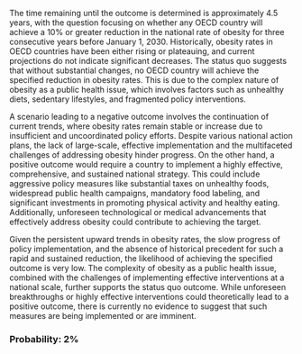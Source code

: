 The time remaining until the outcome is determined is approximately 4.5 years, with the question focusing on whether any OECD country will achieve a 10% or greater reduction in the national rate of obesity for three consecutive years before January 1, 2030. Historically, obesity rates in OECD countries have been either rising or plateauing, and current projections do not indicate significant decreases. The status quo suggests that without substantial changes, no OECD country will achieve the specified reduction in obesity rates. This is due to the complex nature of obesity as a public health issue, which involves factors such as unhealthy diets, sedentary lifestyles, and fragmented policy interventions.

A scenario leading to a negative outcome involves the continuation of current trends, where obesity rates remain stable or increase due to insufficient and uncoordinated policy efforts. Despite various national action plans, the lack of large-scale, effective implementation and the multifaceted challenges of addressing obesity hinder progress. On the other hand, a positive outcome would require a country to implement a highly effective, comprehensive, and sustained national strategy. This could include aggressive policy measures like substantial taxes on unhealthy foods, widespread public health campaigns, mandatory food labeling, and significant investments in promoting physical activity and healthy eating. Additionally, unforeseen technological or medical advancements that effectively address obesity could contribute to achieving the target.

Given the persistent upward trends in obesity rates, the slow progress of policy implementation, and the absence of historical precedent for such a rapid and sustained reduction, the likelihood of achieving the specified outcome is very low. The complexity of obesity as a public health issue, combined with the challenges of implementing effective interventions at a national scale, further supports the status quo outcome. While unforeseen breakthroughs or highly effective interventions could theoretically lead to a positive outcome, there is currently no evidence to suggest that such measures are being implemented or are imminent.

### Probability: 2%